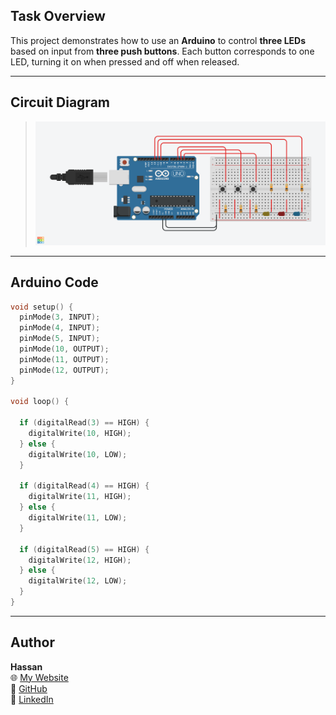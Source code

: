 ## Task Overview

This project demonstrates how to use an **Arduino** to control **three LEDs** based on input from **three push buttons**. Each button corresponds to one LED, turning it on when pressed and off when released.

---

## Circuit Diagram

> ![Arduino Circuit Diagram](./3Input-3Output.png)  

---

## Arduino Code

```cpp
void setup() {
  pinMode(3, INPUT); 
  pinMode(4, INPUT); 
  pinMode(5, INPUT); 
  pinMode(10, OUTPUT);
  pinMode(11, OUTPUT);
  pinMode(12, OUTPUT);   
}

void loop() {
  
  if (digitalRead(3) == HIGH) {
    digitalWrite(10, HIGH);  
  } else {
    digitalWrite(10, LOW);   
  }
  
  if (digitalRead(4) == HIGH) {
    digitalWrite(11, HIGH);  
  } else {
    digitalWrite(11, LOW);  
  }
  
  if (digitalRead(5) == HIGH) {
    digitalWrite(12, HIGH);  
  } else {
    digitalWrite(12, LOW);  
  }
}
```
---

## Author
**Hassan**  
🌐 [My Website](https://hsnhb.social/)  
🔗 [GitHub](https://github.com/HasanBGIt)  
🔗 [LinkedIn](https://www.linkedin.com/in/hsnhb/)  

